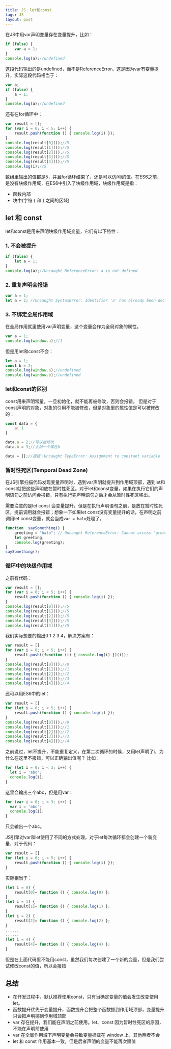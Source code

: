 ```yaml
---
title: JS：let和const
tags: JS
layout: post
---
```


在JS中用var声明变量存在变量提升，比如：
```js
if (false) {
    var a = 1;
}
console.log(a);//undefined
```
这段代码输出的是undefined，而不是ReferenceError。这是因为var有变量提升，实际这段代码相当于：
```js
var a;
if (false) {
    a = 1;
}
console.log(a);//undefined
```
还有在for循环中：
```js
var result = [];
for (var i = 0; i < 5; i++) {
    result.push(function () { console.log(i) });
}
console.log(result[0]());//5
console.log(result[1]());//5
console.log(result[2]());//5
console.log(result[3]());//5
console.log(result[4]());//5
console.log(i);//5
```
数组里输出的值都是5，并且for循环结束了，还是可以访问i的值。在ES6之前，是没有块级作用域，在ES6中引入了块级作用域，块级作用域是指：
- 函数内部
- 块中(字符 { 和 } 之间的区域)

## let 和 const
let和const是用来声明块级作用域变量，它们有以下特性：
### 1. 不会被提升
```js
if (false) {
    let a = 1;
}
console.log(a);//Uncaught ReferenceError: a is not defined
```
### 2. 重复声明会报错
```js
var a = 1;
let a = 2; //Uncaught SyntaxError: Identifier 'a' has already been declared
```
### 3. 不绑定全局作用域
在全局作用就里使用var声明变量，这个变量会作为全局对象的属性。
```js
var a = 1;
console.log(window.a);//1
```
但是用let和const不会：
```js
let a = 1;
const b = 2;
console.log(window.a);//undefined
console.log(window.b);//undefined
```

### let和const的区别
const用来声明常量，一旦初始化，就不能再被修改，否则会报错。
但是对于const声明的对象，对象的引用不能被修改，但是对象里的属性值是可以被修改的：
```js
const data = {
    a: 1
}

data.a = 2;//可以被修改
data.b = 3;//会加一个属性b

data = {};//报错：Uncaught TypeError: Assignment to constant variable
```

### 暂时性死区(Temporal Dead Zone)

在JS引擎扫描代码发现变量声明时，遇到var声明就提升到作用域顶部，遇到let和const就把这些声明放在暂时性死区。对于let和const变量，如果在执行它们的声明语句之前访问会报错，只有执行完声明语句之后才会从暂时性死区移出。


需要注意的是let const 会变量提升，但是在执行声明语句之前，是放在暂时性死区，提前调用就会报错；想象一下如果let const没有变量提升的话，在声明之前调用let const变量，就会当成```var = halo```处理了。

```js
function  saySomething() {
    greeting = "halo"; // Uncaught ReferenceError: Cannot access 'greeting' before initialization
    let greeting;    
    console.log(greeting);
}
saySomething();
```

### 循环中的块级作用域
之前有代码：
```js
var result = [];
for (var i = 0; i < 5; i++) {
    result.push(function () { console.log(i) });
}
console.log(result[0]());//5
console.log(result[1]());//5
console.log(result[2]());//5
console.log(result[3]());//5
console.log(result[4]());//5
```
我们实际想要的输出0 1 2 3 4，解决方案有：
```js
var result = []
for (var i = 0; i < 5; i++) {
    result.push((function (i) { console.log(i) })(i));
}
console.log(result[0]());//0
console.log(result[1]());//1
console.log(result[2]());//2
console.log(result[3]());//3
console.log(result[4]());//4
```
还可以用ES6中的let：
```js
var result = []
for (let i = 0; i < 5; i++) {
    result.push(function () { console.log(i) });
}
console.log(result[0]());//0
console.log(result[1]());//1
console.log(result[2]());//2
console.log(result[3]());//3
console.log(result[4]());//4
```
之前说过，let不提升，不能重复定义，在第二次循环的时候，又用let声明了i，为什么在这里不报错，可以正确输出值呢？
比如：
```js
for (let i = 0; i < 3; i++) {
  let i = 'abc';
  console.log(i);
}
```
这里会输出三个abc，但是用var：
```js
for (var i = 0; i < 3; i++) {
  var i = 'abc';
  console.log(i);
}
```
只会输出一个abc。


JS引擎对var和let使用了不同的方式处理，对于let每次循环都会创建一个新变量，对于代码：
```js
var result = []
for (let i = 0; i < 5; i++) {
    result.push(function () { console.log(i) });
}
```
实际相当于：
```js
(let i = 0) {
    result[0]= function () { console.log(0) };
}
(let i = 1) {
    result[1]= function () { console.log(1) };
}
(let i = 2) {
    result[2]= function () { console.log(2) };
}
......
......
(let i = 4) {
    result[4]= function () { console.log(4) };
}
```
但是在上面代码里不能用const，虽然我们每次创建了一个新的变量，但是我们尝试修改const的值，所以会报错

## 总结
- 在开发过程中，默认推荐使用const，只有当确定变量的值会发生改变使用let。
- 函数提升优先于变量提升，函数提升会把整个函数挪到作用域顶部，变量提升只会把声明挪到作用域顶部
- var 存在提升，我们能在声明之前使用。let、const 因为暂时性死区的原因，不能在声明前使用
- var 在全局作用域下声明变量会导致变量挂载在 window 上，其他两者不会
- let 和 const 作用基本一致，但是后者声明的变量不能再次赋值
